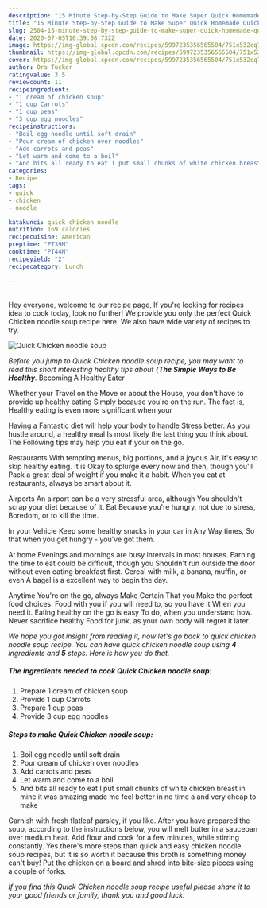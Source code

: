 ```yaml
---
description: "15 Minute Step-by-Step Guide to Make Super Quick Homemade Quick Chicken noodle soup"
title: "15 Minute Step-by-Step Guide to Make Super Quick Homemade Quick Chicken noodle soup"
slug: 2504-15-minute-step-by-step-guide-to-make-super-quick-homemade-quick-chicken-noodle-soup
date: 2020-07-05T10:39:08.732Z
image: https://img-global.cpcdn.com/recipes/5997235356565504/751x532cq70/quick-chicken-noodle-soup-recipe-main-photo.jpg
thumbnail: https://img-global.cpcdn.com/recipes/5997235356565504/751x532cq70/quick-chicken-noodle-soup-recipe-main-photo.jpg
cover: https://img-global.cpcdn.com/recipes/5997235356565504/751x532cq70/quick-chicken-noodle-soup-recipe-main-photo.jpg
author: Ora Tucker
ratingvalue: 3.5
reviewcount: 11
recipeingredient:
- "1 cream of chicken soup"
- "1 cup Carrots"
- "1 cup peas"
- "3 cup egg noodles"
recipeinstructions:
- "Boil egg noodle until soft drain"
- "Pour cream of chicken over noodles"
- "Add carrots and peas"
- "Let warm and come to a boil"
- "And bits all ready to eat I put small chunks of white chicken breast in mine it was amazing made me feel better in no time a and very cheap to make"
categories:
- Recipe
tags:
- quick
- chicken
- noodle

katakunci: quick chicken noodle 
nutrition: 169 calories
recipecuisine: American
preptime: "PT39M"
cooktime: "PT44M"
recipeyield: "2"
recipecategory: Lunch

---
```

<br>
Hey everyone, welcome to our recipe page, If you're looking for recipes idea to cook today, look no further! We provide you only the perfect Quick Chicken noodle soup recipe here. We also have wide variety of recipes to try.
<br>


![Quick Chicken noodle soup](https://img-global.cpcdn.com/recipes/5997235356565504/751x532cq70/quick-chicken-noodle-soup-recipe-main-photo.jpg)

<i>Before you jump to Quick Chicken noodle soup recipe, you may want to read this short interesting healthy tips about {<strong>The Simple Ways to Be Healthy</strong>.</i>
Becoming A Healthy Eater

Whether your Travel on the Move or about the
House, you don't have to provide up healthy eating
Simply because you're on the run. The fact is,
Healthy eating is even more significant when your


Having a Fantastic diet will help your body to handle
Stress better. As you hustle around, a healthy meal
Is most likely the last thing you think about. The
Following tips may help you eat if your on the go.

Restaurants
With tempting menus, big portions, and a joyous 
Air, it's easy to skip healthy eating. It is 
Okay to splurge every now and then, though you'll
Pack a great deal of weight if you make it a habit.
When you eat at restaurants, always be smart
about it.

Airports
An airport can be a very stressful area, although
You shouldn't scrap your diet because of it. Eat
Because you're hungry, not due to stress,
Boredom, or to kill the time.

In your Vehicle 
Keep some healthy snacks in your car in Any Way times,
So that when you get hungry - you've got them.

At home
Evenings and mornings are busy intervals in most houses.
Earning the time to eat could be difficult, though you
Shouldn't run outside the door without even eating breakfast
first. Cereal with milk, a banana, muffin, or even
A bagel is a excellent way to begin the day.

Anytime You're on the go, always Make Certain That you
Make the perfect food choices. 
Food with you if you will need to, so you have it
When you need it. Eating healthy on the go is easy
To do, when you understand how. Never sacrifice healthy
Food for junk, as your own body will regret it later.


<i>We hope you got insight from reading it, now let's go back to quick chicken noodle soup recipe. You can have quick chicken noodle soup using <strong>4</strong> ingredients and <strong>5</strong> steps. Here is how you do that.
</i>

##### The ingredients needed to cook Quick Chicken noodle soup:

1. Prepare 1 cream of chicken soup
1. Provide 1 cup Carrots
1. Prepare 1 cup peas
1. Provide 3 cup egg noodles


##### Steps to make Quick Chicken noodle soup:

1. Boil egg noodle until soft drain
1. Pour cream of chicken over noodles
1. Add carrots and peas
1. Let warm and come to a boil
1. And bits all ready to eat I put small chunks of white chicken breast in mine it was amazing made me feel better in no time a and very cheap to make


Garnish with fresh flatleaf parsley, if you like. After you have prepared the soup, according to the instructions below, you will melt butter in a saucepan over medium heat. Add flour and cook for a few minutes, while stirring constantly. Yes there&#39;s more steps than quick and easy chicken noodle soup recipes, but it is so worth it because this broth is something money can&#39;t buy! Put the chicken on a board and shred into bite-size pieces using a couple of forks. 

<i>If you find this Quick Chicken noodle soup recipe useful please share it to your good friends or family, thank you and good luck.</i>
